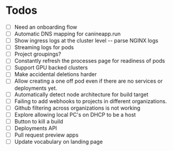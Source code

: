 # Todos
- [ ] Need an onboarding flow
- [ ] Automatic DNS mapping for canineapp.run
- [ ] Show ingress logs at the cluster level -- parse NGINX logs
- [ ] Streaming logs for pods
- [ ] Project groupings?
- [ ] Constantly refresh the processes page for readiness of pods
- [ ] Support GPU backed clusters
- [ ] Make accidental deletions harder
- [ ] Allow creating a one off pod even if there are no services or deployments yet.
- [ ] Automatically detect node architecture for build target
- [ ] Failing to add webhooks to projects in different organizations.
- [ ] Github filtering across organizations is not working
- [ ] Explore allowing local PC's on DHCP to be a host
- [ ] Button to kill a build
- [ ] Deployments API
- [ ] Pull request preview apps
- [ ] Update vocabulary on landing page